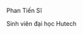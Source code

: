 <!DOCTYPE html>
<html lang="vi">
<head>
    <meta charset="UTF-8">
    <meta name="viewport" content="width=device-width, initial-scale=1.0">
</head>
<body>
    <p>Phan Tiến Sĩ</p>
    <p>Sinh viên đại học Hutech</p>
</body>
</html>
